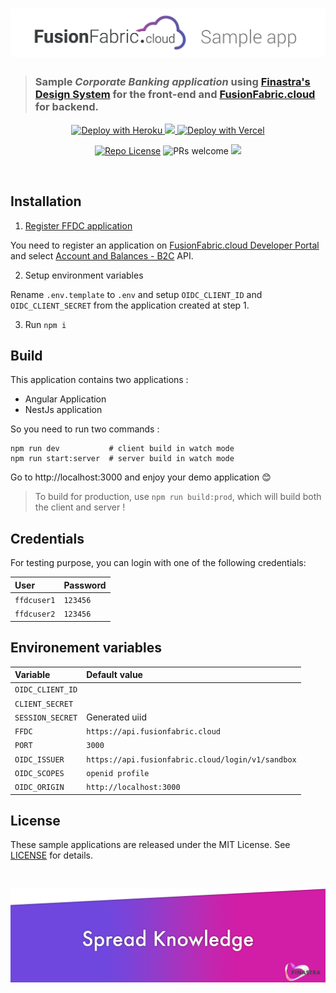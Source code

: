 <!-- [![Repo license](https://img.shields.io/github/license/fusionfabric/ffdc-sample-corporate-webapp)](./LICENSE.md)
![PRs welcome](https://img.shields.io/badge/PRs-welcome-green)
[![Twitter](https://img.shields.io/twitter/follow/FinastraFS.svg?style=social&label=Follow)](https://twitter.com/FinastraFS)
 -->
<!-- # FFDC Sample Corporate Banking Web App -->

# ![FFDC Sample app](./media/ffdc-sample-app-header.png)

> ### Sample _Corporate Banking application_ using [Finastra's Design System](https://github.com/fusionfabric/finastra-design-system) for the front-end and [FusionFabric.cloud](https://developer.fusionfabric.cloud) for backend.

<p align="center">
  <a href="https://heroku.com/deploy?template=https://github.com/bcldvd/ffdc-sample-corporate-webapp-2" target="_blank">
    <img src="https://www.herokucdn.com/deploy/button.svg" alt="Deploy with Heroku">
  </a>
  <a href="https://portal.azure.com/#create/Microsoft.Template/uri/https%3A%2F%2Fraw.githubusercontent.com%2Fbcldvd%2Fffdc-sample-corporate-webapp-2%2Fmaster%2Fazuredeploy.json" target="_blank">
    <img src="https://aka.ms/deploytoazurebutton"/>
  </a>
  <a href="https://vercel.com/new/project?template=https://github.com/bcldvd/ffdc-sample-corporate-webapp-2" target="_blank">
    <img src="https://vercel.com/button" alt="Deploy with Vercel">
  </a>
</p>

<p align="center">
  <a href="./LICENSE.md"><img src="https://img.shields.io/github/license/fusionfabric/ffdc-sample-corporate-webapp" alt="Repo License" /></a>
  <img src="https://img.shields.io/badge/PRs-welcome-green" alt="PRs welcome"/>
  <a href="https://twitter.com/FinastraFS"><img src="https://img.shields.io/twitter/follow/FinastraFS.svg?style=social&label=Follow"></a>
</p>

<br/>

## Installation

1. [Register FFDC application](https://medium.com/finastra-fintechs-devs/create-an-application-on-finastras-developer-portal-d90ef266cafb)

You need to register an application on [FusionFabric.cloud Developer Portal](https://developer.fusionfabric.cloud) and select [Account and Balances - B2C](https://developer.fusionfabric.cloud/solution/real-time-account-balances-and-statement) API.

2. Setup environment variables

Rename `.env.template` to `.env` and setup `OIDC_CLIENT_ID` and `OIDC_CLIENT_SECRET` from the application created at step 1.

3. Run `npm i`

## Build

This application contains two applications :

- Angular Application
- NestJs application

So you need to run two commands :

```
npm run dev           # client build in watch mode
npm run start:server  # server build in watch mode
```

Go to http://localhost:3000 and enjoy your demo application 😊

> To build for production, use `npm run build:prod`, which will build both the client and server !

## Credentials

For testing purpose, you can login with one of the following credentials:

| User        | Password |
| :---------- | :------- |
| `ffdcuser1` | `123456` |
| `ffdcuser2` | `123456` |

## Environement variables

| Variable         | Default value                                     |
| :--------------- | :------------------------------------------------ |
| `OIDC_CLIENT_ID` |                                                   |
| `CLIENT_SECRET`  |                                                   |
| `SESSION_SECRET` | Generated uiid                                    |
| `FFDC`           | `https://api.fusionfabric.cloud`                  |
| `PORT`           | `3000`                                            |
| `OIDC_ISSUER`    | `https://api.fusionfabric.cloud/login/v1/sandbox` |
| `OIDC_SCOPES`    | `openid profile`                                  |
| `OIDC_ORIGIN`    | `http://localhost:3000`                           |

## License

These sample applications are released under the MIT License. See [LICENSE](./LICENSE) for details.

<br />

[![Brought to you by Finastra](./media/spread-knowledge-readme-banner.png)](https://www.finastra.com/)
